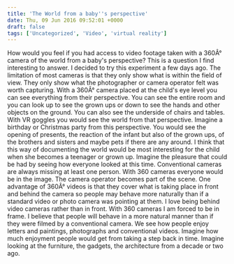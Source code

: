 ```yaml
---
title: 'The World from a baby''s perspective'
date: Thu, 09 Jun 2016 09:52:01 +0000
draft: false
tags: ['Uncategorized', 'Video', 'virtual reality']
---
```


How would you feel if you had access to video footage taken with a 360Â° camera of the world from a baby's perspective? This is a question I find interesting to answer. I decided to try this experiment a few days ago. The limitation of most cameras is that they only show what is within the field of view. They only show what the photographer or camera operator felt was worth capturing. With a 360Â° camera placed at the child's eye level you can see everything from their perspective. You can see the entire room and you can look up to see the grown ups or down to see the hands and other objects on the ground. You can also see the underside of chairs and tables. With VR goggles you would see the world from that perspective. Imagine a birthday or Christmas party from this perspective. You would see the opening of presents, the reaction of the infant but also of the grown ups, of the brothers and sisters and maybe pets if there are any around. I think that this way of documenting the world would be most interesting for the child when she becomes a teenager or grown up. Imagine the pleasure that could be had by seeing how everyone looked at this time. Conventional cameras are always missing at least one person. With 360 cameras everyone would be in the image. The camera operator becomes part of the scene. One advantage of 360Â° videos is that they cover what is taking place in front and behind the camera so people may behave more naturally than if a standard video or photo camera was pointing at them. I love being behind video cameras rather than in front. With 360 cameras I am forced to be in frame. I believe that people will behave in a more natural manner than if they were filmed by a conventional camera. We see how people enjoy letters and paintings, photographs and conventional videos. Imagine how much enjoyment people would get from taking a step back in time. Imagine looking at the furniture, the gadgets, the architecture from a decade or two ago.